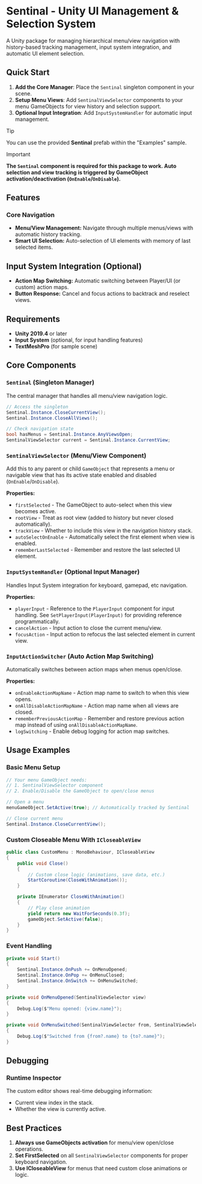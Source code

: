 # Sentinal - Unity UI Management & Selection System

A Unity package for managing hierarchical menu/view navigation with history-based tracking management, input system integration, and automatic UI element selection.

## Quick Start

1. **Add the Core Manager**: Place the `Sentinal` singleton component in your scene.
1. **Setup Menu Views**: Add `SentinalViewSelector` components to your menu GameObjects for view history and selection support.
1. **Optional Input Integration**: Add `InputSystemHandler` for automatic input management.

> [!TIP]  
> You can use the provided **Sentinal** prefab within the "Examples" sample.

> [!IMPORTANT]  
> **The `Sentinal` component is required for this package to work. Auto selection and view tracking is triggered by GameObject activation/deactivation (`OnEnable`/`OnDisable`).**

## Features

### Core Navigation

-   **Menu/View Management:** Navigate through multiple menus/views with automatic history tracking.
-   **Smart UI Selection:** Auto-selection of UI elements with memory of last selected items.

## Input System Integration (Optional)

-   **Action Map Switching:** Automatic switching between Player/UI (or custom) action maps.
-   **Button Response:** Cancel and focus actions to backtrack and reselect views.

## Requirements

-   **Unity 2019.4** or later
-   **Input System** (optional, for input handling features)
-   **TextMeshPro** (for sample scene)

## Core Components

### `Sentinal` (Singleton Manager)

The central manager that handles all menu/view navigation logic.

```csharp
// Access the singleton
Sentinal.Instance.CloseCurrentView();
Sentinal.Instance.CloseAllViews();

// Check navigation state
bool hasMenus = Sentinal.Instance.AnyViewsOpen;
SentinalViewSelector current = Sentinal.Instance.CurrentView;
```

### `SentinalViewSelector` (Menu/View Component)

Add this to any parent or child `GameObject` that represents a menu or navigable view that has its active state enabled and disabled (`OnEnable`/`OnDisable`).

**Properties:**

-   `firstSelected` - The GameObject to auto-select when this view becomes active.
-   `rootView` - Treat as root view (added to history but never closed automatically).
-   `trackView` - Whether to include this view in the navigation history stack.
-   `autoSelectOnEnable` - Automatically select the first element when view is enabled.
-   `rememberLastSelected` - Remember and restore the last selected UI element.

### `InputSystemHandler` (Optional Input Manager)

Handles Input System integration for keyboard, gamepad, etc navigation.

**Properties:**

-   `playerInput` - Reference to the `PlayerInput` component for input handling. See `SetPlayerInput(PlayerInput)` for providing reference programmatically.
-   `cancelAction` - Input action to close the current menu/view.
-   `focusAction` - Input action to refocus the last selected element in current view.

### `InputActionSwitcher` (Auto Action Map Switching)

Automatically switches between action maps when menus open/close.

**Properties:**

-   `onEnableActionMapName` - Action map name to switch to when this view opens.
-   `onAllDisableActionMapName` - Action map name when all views are closed.
-   `rememberPreviousActionMap` - Remember and restore previous action map instead of using `onAllDisableActionMapName`.
-   `logSwitching` - Enable debug logging for action map switches.

## Usage Examples

### Basic Menu Setup

```csharp
// Your menu GameObject needs:
// 1. SentinalViewSelector component
// 2. Enable/Disable the GameObject to open/close menus

// Open a menu
menuGameObject.SetActive(true); // Automatically tracked by Sentinal

// Close current menu
Sentinal.Instance.CloseCurrentView();
```

### Custom Closeable Menu With `ICloseableView`

```csharp
public class CustomMenu : MonoBehaviour, ICloseableView
{
    public void Close()
    {
        // Custom close logic (animations, save data, etc.)
        StartCoroutine(CloseWithAnimation());
    }

    private IEnumerator CloseWithAnimation()
    {
        // Play close animation
        yield return new WaitForSeconds(0.3f);
        gameObject.SetActive(false);
    }
}
```

### Event Handling

```csharp
private void Start()
{
    Sentinal.Instance.OnPush += OnMenuOpened;
    Sentinal.Instance.OnPop += OnMenuClosed;
    Sentinal.Instance.OnSwitch += OnMenuSwitched;
}

private void OnMenuOpened(SentinalViewSelector view)
{
    Debug.Log($"Menu opened: {view.name}");
}

private void OnMenuSwitched(SentinalViewSelector from, SentinalViewSelector to)
{
    Debug.Log($"Switched from {from?.name} to {to?.name}");
}
```

## Debugging

### Runtime Inspector

The custom editor shows real-time debugging information:

-   Current view index in the stack.
-   Whether the view is currently active.

## Best Practices

1. **Always use GameObjects activation** for menu/view open/close operations.
2. **Set FirstSelected** on all `SentinalViewSelector` components for proper keyboard navigation.
3. **Use ICloseableView** for menus that need custom close animations or logic.
